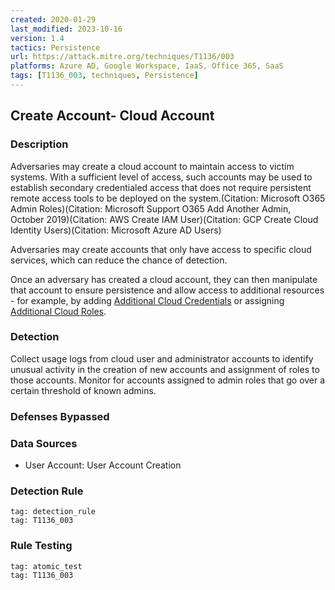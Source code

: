 ```yaml
---
created: 2020-01-29
last_modified: 2023-10-16
version: 1.4
tactics: Persistence
url: https://attack.mitre.org/techniques/T1136/003
platforms: Azure AD, Google Workspace, IaaS, Office 365, SaaS
tags: [T1136_003, techniques, Persistence]
---
```


## Create Account- Cloud Account

### Description

Adversaries may create a cloud account to maintain access to victim systems. With a sufficient level of access, such accounts may be used to establish secondary credentialed access that does not require persistent remote access tools to be deployed on the system.(Citation: Microsoft O365 Admin Roles)(Citation: Microsoft Support O365 Add Another Admin, October 2019)(Citation: AWS Create IAM User)(Citation: GCP Create Cloud Identity Users)(Citation: Microsoft Azure AD Users)

Adversaries may create accounts that only have access to specific cloud services, which can reduce the chance of detection.

Once an adversary has created a cloud account, they can then manipulate that account to ensure persistence and allow access to additional resources - for example, by adding [Additional Cloud Credentials](https://attack.mitre.org/techniques/T1098/001) or assigning [Additional Cloud Roles](https://attack.mitre.org/techniques/T1098/003).

### Detection

Collect usage logs from cloud user and administrator accounts to identify unusual activity in the creation of new accounts and assignment of roles to those accounts. Monitor for accounts assigned to admin roles that go over a certain threshold of known admins.

### Defenses Bypassed



### Data Sources

  - User Account: User Account Creation
### Detection Rule

```query
tag: detection_rule
tag: T1136_003
```

### Rule Testing

```query
tag: atomic_test
tag: T1136_003
```
